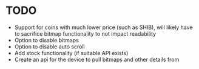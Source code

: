 # TODO
- Support for coins with much lower price (such as SHIB), will likely have to sacrifice bitmap functionality to not impact readability
- Option to disable bitmaps
- Option to disable auto scroll
- Add stock functionality (if suitable API exists)
- Create an api for the device to pull bitmaps and other details from
